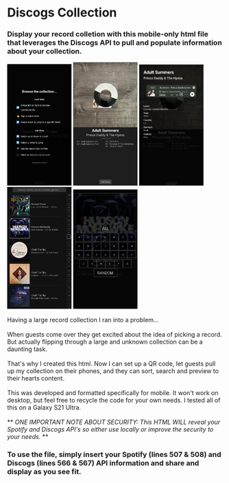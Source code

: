# Discogs Collection
### Display your record colletion with this mobile-only html file that leverages the Discogs API to pull and populate information about your collection.
<img src="https://github.com/tc36/DiscogsCollection/blob/main/Screenshot_20250217_161159_Chrome.jpg" width="150"/> <img src="https://github.com/tc36/DiscogsCollection/blob/main/Screenshot_20250217_161213_Chrome.jpg" width="150"/> <img src="https://github.com/tc36/DiscogsCollection/blob/main/Screenshot_20250217_161222_Chrome.jpg" width="150"/> <img src="https://github.com/tc36/DiscogsCollection/blob/main/Screenshot_20250217_161234_Chrome.jpg" width="150"/> <img src="https://github.com/tc36/DiscogsCollection/blob/main/Screenshot_20250217_161255_Chrome.jpg" width="150"/>


Having a large record collection I ran into a problem... <br/>
<br/>
When guests come over they get excited about the idea of picking a record. But actually flipping through a large and unknown collection can be a daunting task. <br/>
<br/>
That's why I created this html. Now I can set up a QR code, let guests pull up my collection on their phones, and they can sort, search and preview to their hearts content. <br/>
<br>
This was developed and formatted specifically for mobile. It won't work on desktop, but feel free to recycle the code for your own needs. I tested all of this on a Galaxy S21 Ultra. <br/>
<br/>
** *ONE IMPORTANT NOTE ABOUT SECURITY: This HTML WILL reveal your Spotify and Discogs API's so either use locally or improve the security to your needs.* **

### To use the file, simply insert your Spotify (lines 507 & 508) and Discogs (lines 566 & 567) API information and share and display as you see fit. 
